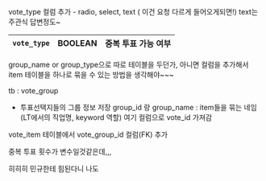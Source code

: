vote_type 컬럼 추가 - radio, select, text ( 이건 요청 다르게 들어오게되면!)
text는 주관식 답변정도~

| `vote_type` | BOOLEAN | 중복 투표 가능 여부 |
| ----------- | ------- | ----------- |
group_name or group_type으로
따로 테이블을 두던가, 아니면 컬럼을 추가해서
item 테이블을 하나로 묶을 수 있는 방법을 생각해야~~~

tb : vote_group
- 투표선택지들의 그룹 정보 저장
group_id 랑
group_name : item들을 묶는 네임(LT에서의 직업명, keyword 역할)
여기 컬럼으로 vote_id 가져감


vote_item 테이블에서
vote_group_id 컬럼(FK) 추가


중복 투표 횟수가 변수일것같은데,,,

히히히 민규한테 힘된다니 나도